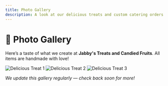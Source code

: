 ```yaml
---
title: Photo Gallery
description: A look at our delicious treats and custom catering orders
---
```


# 🍰 Photo Gallery

Here’s a taste of what we create at **Jabby's Treats and Candied Fruits**. All items are handmade with love!

<div className="gallery">
  <img src="/Fruit_candy_rings.JPG" alt="Delicious Treat 1" />
  <img src="/cake_pops.JPG" alt="Delicious Treat 2" />
  <img src="/choc_chip_cookies.JPG" alt="Delicious Treat 3" />
</div>

_We update this gallery regularly — check back soon for more!_